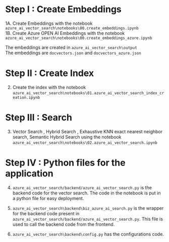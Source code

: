 
# Step I : Create Embeddings 

1A. Create Embeddings with the notebook `azure_ai_vector_search\notebooks\00.create_embeddings.ipynb`       
1B. Create Azure OPEN AI Embeddings with the notebook `azure_ai_vector_search\notebooks\00.create_embeddings_azure.ipynb`    

The embeddings are created in  `azure_ai_vector_search\output`   
The embeddings are `docvectors.json` and `docvectors_azure.json`   

# Step II : Create Index    

2. Create the index with the notebook `azure_ai_vector_search\notebooks\01.azure_ai_vector_search_index_creation.ipynb`   

# Step III : Search   

3. Vector Search , Hybrid Search , Exhaustive KNN exact nearest neighbor search, Semantic Hybrid Search using the notebook `azure_ai_vector_search\notebooks\02.azure_ai_vector_search.ipynb`     

# Step IV : Python files for the application    

4. `azure_ai_vector_search/backend/azure_ai_vector_search.py` is the backend code for the vector search. The code in the notebook is put in a python file for easy deployment.    

5. `azure_ai_vector_search\backend\biz_azure_ai_search.py` is the wrapper for the backend code present in `azure_ai_vector_search/backend/azure_ai_vector_search.py`. This file is used to call the backend code from the frontend.    

6. `azure_ai_vector_search\backend\config.py` has the configurations code.   